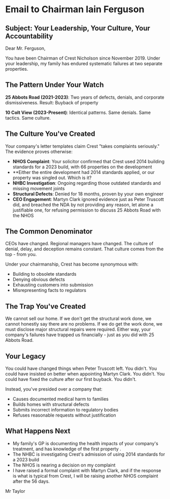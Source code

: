 # Email to Chairman Iain Ferguson

## Subject: Your Leadership, Your Culture, Your Accountability

Dear Mr. Ferguson,

You have been Chairman of Crest Nicholson since November 2019. Under your leadership, my family has endured systematic failures at two separate properties.

## The Pattern Under Your Watch

**25 Abbots Road (2021-2023)**: Two years of defects, denials, and corporate dismissiveness. Result: Buyback of property 

**10 Colt View (2023-Present)**: Identical patterns. Same denials. Same tactics. Same culture.

## The Culture You've Created

Your company's letter templates claim Crest "takes complaints seriously." The evidence proves otherwise:

- **NHOS Complaint**: Your solicitor confirmed that Crest used 2014 building standards for a 2023 build, with 66 properties on the development
- **Either the entire development had 2014 standards applied, or our property was singled out. Which is it?
- **NHBC Investigation**: Ongoing regarding those outdated standards and missing movement joints
- **Structural Defects**: Denied for 18 months, proven by your own engineer
- **CEO Engagement**: Martyn Clark ignored evidence just as Peter Truscott did, and breached the NDA by not providing any reason, let alone a justifiable one, for refusing permission to discuss 25 Abbots Road with the NHOS 

## The Common Denominator

CEOs have changed. Regional managers have changed. The culture of denial, delay, and deception remains constant. That culture comes from the top - from you.

Under your chairmanship, Crest has become synonymous with:
- Building to obsolete standards
- Denying obvious defects
- Exhausting customers into submission
- Misrepresenting facts to regulators

## The Trap You've Created

We cannot sell our home. If we don't get the structural work done, we cannot honestly say there are no problems. If we do get the work done, we must disclose major structural repairs were required. Either way, your company's failures have trapped us financially - just as you did with 25 Abbots Road.

## Your Legacy

You could have changed things when Peter Truscott left. You didn't.
You could have insisted on better when appointing Martyn Clark. You didn't.
You could have fixed the culture after our first buyback. You didn't.

Instead, you've presided over a company that:
- Causes documented medical harm to families
- Builds homes with structural defects
- Submits incorrect information to regulatory bodies
- Refuses reasonable requests without justification


## What Happens Next

- My family's GP is documenting the health impacts of your company's treatment, and has knowledge of the first property .
- The NHBC is investigating Crest's admission of using 2014 standards for a 2023 build
- The NHOS is nearing a decision on my complaint
- I have raised a formal complaint with Martyn Clark, and if the response is what is typical from Crest, I will be raising another NHOS complaint after the 56 days.


Mr Taylor
